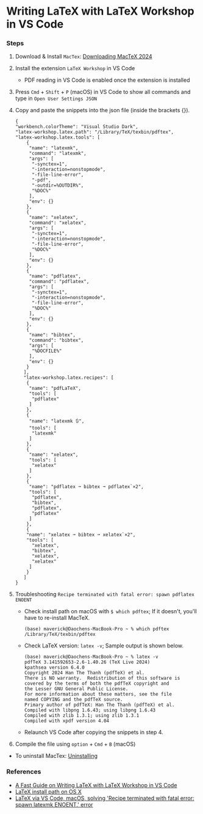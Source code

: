 # Writing LaTeX with LaTeX Workshop in VS Code




### Steps



1. Download & Install ```MacTex```: [Downloading MacTeX 2024](https://tug.org/mactex/mactex-download.html)


2. Install the extension ```LaTeX Workshop``` in VS Code
    * PDF reading in VS Code is enabled once the extension is installed


3. Press ```Cmd``` + ```Shift``` + ```P``` (macOS) in VS Code to show all commands and type in ```Open User Settings JSON```


4. Copy and paste the snippets into the json file (inside the brackets {}).


    ```
    {
    "workbench.colorTheme": "Visual Studio Dark",
    "latex-workshop.latex.path": "/Library/TeX/texbin/pdftex",
    "latex-workshop.latex.tools": [
        {
         "name": "latexmk",
         "command": "latexmk",
         "args": [
          "-synctex=1",
          "-interaction=nonstopmode",
          "-file-line-error",
          "-pdf",
          "-outdir=%OUTDIR%",
          "%DOC%"
         ],
         "env": {}
        },
        {
         "name": "xelatex",
         "command": "xelatex",
         "args": [
          "-synctex=1",
          "-interaction=nonstopmode",
          "-file-line-error",
          "%DOC%"
         ],
         "env": {}
        },
        {
         "name": "pdflatex",
         "command": "pdflatex",
         "args": [
          "-synctex=1",
          "-interaction=nonstopmode",
          "-file-line-error",
          "%DOC%"
         ],
         "env": {}
        },
        {
         "name": "bibtex",
         "command": "bibtex",
         "args": [
          "%DOCFILE%"
         ],
         "env": {}
        }
       ],
       "latex-workshop.latex.recipes": [
        {
         "name": "pdfLaTeX",
         "tools": [
          "pdflatex"
         ]
        },
        {
         "name": "latexmk 🔃",
         "tools": [
          "latexmk"
         ]
        },
        {
         "name": "xelatex",
         "tools": [
          "xelatex"
         ]
        },
        {
         "name": "pdflatex ➞ bibtex ➞ pdflatex`×2",
         "tools": [
          "pdflatex",
          "bibtex",
          "pdflatex",
          "pdflatex"
         ]
        },
        {
        "name": "xelatex ➞ bibtex ➞ xelatex`×2",
        "tools": [
          "xelatex",
          "bibtex",
          "xelatex",
          "xelatex"
         ]
        }
       ]       
    }
    ```


5. Troubleshooting ```Recipe terminated with fatal error: spawn pdflatex ENOENT```

    * Check install path on macOS with ```$ which pdftex```; If it doesn't, you'll have to re-install MacTeX.


        ```
        (base) maverick@Daochens-MacBook-Pro ~ % which pdftex
        /Library/TeX/texbin/pdftex
        ```

    * Check LaTeX version: ```latex -v```; Sample output is shown below.


        ```
        (base) maverick@Daochens-MacBook-Pro ~ % latex -v
        pdfTeX 3.141592653-2.6-1.40.26 (TeX Live 2024)
        kpathsea version 6.4.0
        Copyright 2024 Han The Thanh (pdfTeX) et al.
        There is NO warranty.  Redistribution of this software is
        covered by the terms of both the pdfTeX copyright and
        the Lesser GNU General Public License.
        For more information about these matters, see the file
        named COPYING and the pdfTeX source.
        Primary author of pdfTeX: Han The Thanh (pdfTeX) et al.
        Compiled with libpng 1.6.43; using libpng 1.6.43
        Compiled with zlib 1.3.1; using zlib 1.3.1
        Compiled with xpdf version 4.04
        ```

    * Relaunch VS Code after copying the snippets in step 4.


6. Compile the file using ```option``` + ```Cmd``` + ```B``` (macOS)

* To uninstall MacTex: [Uninstalling](https://tug.org/mactex/uninstalling.html#:~:text=In%20the%20Finder)



### References
* [A Fast Guide on Writing LaTeX with LaTeX Workshop in VS Code](https://mathjiajia.github.io/vscode-and-latex/)
* [LaTeX install path on OS X](https://tex.stackexchange.com/questions/79463/latex-install-path-on-os-x)
* [LaTeX via VS Code, macOS, solving 'Recipe terminated with fatal error: spawn latexmk ENOENT.' error](https://stackoverflow.com/questions/72834326/latex-via-vs-code-macos-solving-recipe-terminated-with-fatal-error-spawn-lat)